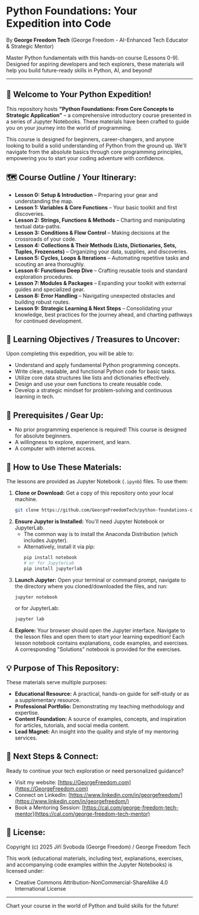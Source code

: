 # Python Foundations: Your Expedition into Code

By **George Freedom Tech** (George Freedom - AI-Enhanced Tech Educator & Strategic Mentor)

Master Python fundamentals with this hands-on course (Lessons 0-9). Designed for aspiring developers and tech explorers, these materials will help you build future-ready skills in Python, AI, and beyond!

---

## 🚀 Welcome to Your Python Expedition!

This repository hosts **"Python Foundations: From Core Concepts to Strategic Application"** – a comprehensive introductory course presented in a series of Jupyter Notebooks. These materials have been crafted to guide you on your journey into the world of programming.

This course is designed for beginners, career-changers, and anyone looking to build a solid understanding of Python from the ground up. We'll navigate from the absolute basics through core programming principles, empowering you to start your coding adventure with confidence.

## 🗺️ Course Outline / Your Itinerary:

* **Lesson 0: Setup & Introduction** – Preparing your gear and understanding the map.
* **Lesson 1: Variables & Core Functions** – Your basic toolkit and first discoveries.
* **Lesson 2: Strings, Functions & Methods** – Charting and manipulating textual data-paths.
* **Lesson 3: Conditions & Flow Control** – Making decisions at the crossroads of your code.
* **Lesson 4: Collections & Their Methods (Lists, Dictionaries, Sets, Tuples, Frozensets)** – Organizing your data, supplies, and discoveries.
* **Lesson 5: Cycles, Loops & Iterations** – Automating repetitive tasks and scouting an area thoroughly.
* **Lesson 6: Functions Deep Dive** – Crafting reusable tools and standard exploration procedures.
* **Lesson 7: Modules & Packages** – Expanding your toolkit with external guides and specialized gear.
* **Lesson 8: Error Handling** – Navigating unexpected obstacles and building robust routes.
* **Lesson 9: Strategic Learning & Next Steps** – Consolidating your knowledge, best practices for the journey ahead, and charting pathways for continued development.

## 🎯 Learning Objectives / Treasures to Uncover:

Upon completing this expedition, you will be able to:

* Understand and apply fundamental Python programming concepts.
* Write clean, readable, and functional Python code for basic tasks.
* Utilize core data structures like lists and dictionaries effectively.
* Design and use your own functions to create reusable code.
* Develop a strategic mindset for problem-solving and continuous learning in tech.

## 🎒 Prerequisites / Gear Up:

* No prior programming experience is required! This course is designed for absolute beginners.
* A willingness to explore, experiment, and learn.
* A computer with internet access.

## 🧭 How to Use These Materials:

The lessons are provided as Jupyter Notebook (`.ipynb`) files. To use them:

1.  **Clone or Download:** Get a copy of this repository onto your local machine.
    ```bash
    git clone https://github.com/GeorgeFreedomTech/python-foundations-course.git
    ```
2.  **Ensure Jupyter is Installed:** You'll need Jupyter Notebook or JupyterLab.
    * The common way is to install the Anaconda Distribution (which includes Jupyter).
    * Alternatively, install it via pip:
        ```bash
        pip install notebook
        # or for JupyterLab
        pip install jupyterlab
        ```
3.  **Launch Jupyter:** Open your terminal or command prompt, navigate to the directory where you cloned/downloaded the files, and run:
    ```bash
    jupyter notebook
    ```
    or for JupyterLab:
    ```bash
    jupyter lab
    ```
4.  **Explore:** Your browser should open the Jupyter interface. Navigate to the lesson files and open them to start your learning expedition! Each lesson notebook contains explanations, code examples, and exercises. A corresponding "Solutions" notebook is provided for the exercises.

## 💡 Purpose of This Repository:

These materials serve multiple purposes:

* **Educational Resource:** A practical, hands-on guide for self-study or as a supplementary resource.
* **Professional Portfolio:** Demonstrating my teaching methodology and expertise.
* **Content Foundation:** A source of examples, concepts, and inspiration for articles, tutorials, and social media content.
* **Lead Magnet:** An insight into the quality and style of my mentoring services.

## 🔗 Next Steps & Connect:

Ready to continue your tech exploration or need personalized guidance?

* Visit my website: [https://GeorgeFreedom.com](https://GeorgeFreedom.com)
* Connect on LinkedIn: [https://www.linkedin.com/in/georgefreedom/](https://www.linkedin.com/in/georgefreedom/)
* Book a Mentoring Session: [https://cal.com/george-freedom-tech-mentor](https://cal.com/george-freedom-tech-mentor)

## 📜 License:

Copyright (c) 2025 Jiří Svoboda (George Freedom) / George Freedom Tech

This work (educational materials, including text, explanations, exercises, and accompanying code examples within the Jupyter Notebooks) is licensed under:
* Creative Commons Attribution-NonCommercial-ShareAlike 4.0 International License

---

Chart your course in the world of Python and build skills for the future!
